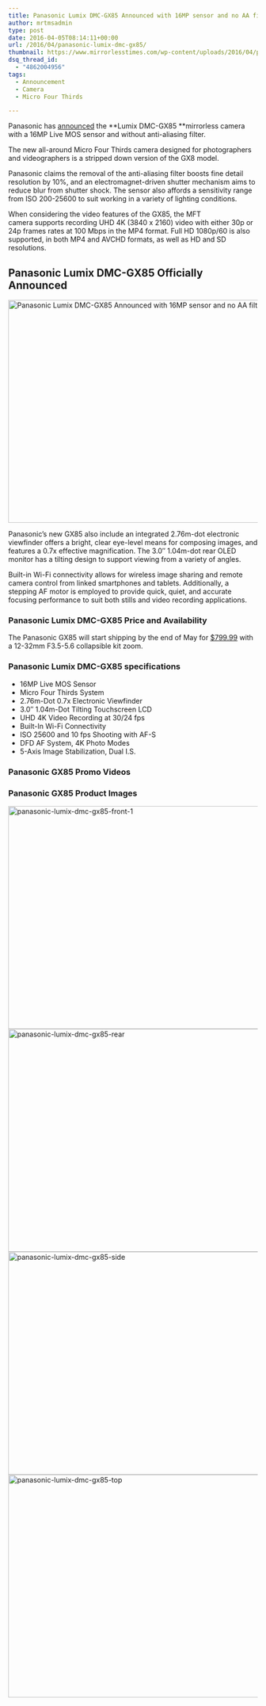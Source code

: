 ```yaml
---
title: Panasonic Lumix DMC-GX85 Announced with 16MP sensor and no AA filter
author: mrtmsadmin
type: post
date: 2016-04-05T08:14:11+00:00
url: /2016/04/panasonic-lumix-dmc-gx85/
thumbnail: https://www.mirrorlesstimes.com/wp-content/uploads/2016/04/panasonic-lumix-dmc-gx85-front.jpg
dsq_thread_id:
  - "4862004956"
tags:
  - Announcement
  - Camera
  - Micro Four Thirds

---
```

Panasonic has <a href="http://goo.gl/9GMTZN" target="_blank">announced</a> the **Lumix DMC-GX85 **mirrorless camera with a 16MP Live MOS sensor and without anti-aliasing filter.

The new all-around Micro Four Thirds camera designed for photographers and videographers is a stripped down version of the GX8 model.

Panasonic claims the removal of the anti-aliasing filter boosts fine detail resolution by 10%, and an electromagnet-driven shutter mechanism aims to reduce blur from shutter shock. The sensor also affords a sensitivity range from ISO 200-25600 to suit working in a variety of lighting conditions.

When considering the video features of the GX85, the MFT camera supports recording UHD 4K (3840 x 2160) video with either 30p or 24p frames rates at 100 Mbps in the MP4 format. Full HD 1080p/60 is also supported, in both MP4 and AVCHD formats, as well as HD and SD resolutions.<!--more-->

## Panasonic Lumix DMC-GX85 Officially Announced

<img class="alignnone wp-image-42 size-full" title="Panasonic Lumix DMC-GX85 Announced with 16MP sensor and no AA filter" src="https://i2.wp.com/www.mirrorlesstimes.com/wp-content/uploads/2016/04/panasonic-lumix-dmc-gx85-front.jpg?resize=600%2C450&#038;ssl=1" alt="Panasonic Lumix DMC-GX85 Announced with 16MP sensor and no AA filter" width="600" height="450" srcset="https://i2.wp.com/www.mirrorlesstimes.com/wp-content/uploads/2016/04/panasonic-lumix-dmc-gx85-front.jpg?w=1200&ssl=1 1200w, https://i2.wp.com/www.mirrorlesstimes.com/wp-content/uploads/2016/04/panasonic-lumix-dmc-gx85-front.jpg?resize=300%2C225&ssl=1 300w, https://i2.wp.com/www.mirrorlesstimes.com/wp-content/uploads/2016/04/panasonic-lumix-dmc-gx85-front.jpg?resize=768%2C576&ssl=1 768w, https://i2.wp.com/www.mirrorlesstimes.com/wp-content/uploads/2016/04/panasonic-lumix-dmc-gx85-front.jpg?resize=1024%2C768&ssl=1 1024w" sizes="(max-width: 600px) 100vw, 600px" data-recalc-dims="1" /> 

Panasonic’s new GX85 also include an integrated 2.76m-dot electronic viewfinder offers a bright, clear eye-level means for composing images, and features a 0.7x effective magnification. The 3.0″ 1.04m-dot rear OLED monitor has a tilting design to support viewing from a variety of angles.

Built-in Wi-Fi connectivity allows for wireless image sharing and remote camera control from linked smartphones and tablets. Additionally, a stepping AF motor is employed to provide quick, quiet, and accurate focusing performance to suit both stills and video recording applications.

### Panasonic Lumix DMC-GX85 Price and Availability

The Panasonic GX85 will start shipping by the end of May for <a href="http://www.bhphotovideo.com/c/search?Ntt=Panasonic+Lumix+DMC-GX85+camera&BI=20175&KBID=14249" target="_blank" rel="nofollow external">$799.99</a> with a 12-32mm F3.5-5.6 collapsible kit zoom.

### Panasonic Lumix DMC-GX85 specifications

  * 16MP Live MOS Sensor
  * Micro Four Thirds System
  * 2.76m-Dot 0.7x Electronic Viewfinder
  * 3.0″ 1.04m-Dot Tilting Touchscreen LCD
  * UHD 4K Video Recording at 30/24 fps
  * Built-In Wi-Fi Connectivity
  * ISO 25600 and 10 fps Shooting with AF-S
  * DFD AF System, 4K Photo Modes
  * 5-Axis Image Stabilization, Dual I.S.

### Panasonic GX85 Promo Videos













### Panasonic GX85 Product Images

<img class="alignnone size-full wp-image-43" src="https://i2.wp.com/www.mirrorlesstimes.com/wp-content/uploads/2016/04/panasonic-lumix-dmc-gx85-front-1.jpg?resize=600%2C450&#038;ssl=1" alt="panasonic-lumix-dmc-gx85-front-1" width="600" height="450" srcset="https://i2.wp.com/www.mirrorlesstimes.com/wp-content/uploads/2016/04/panasonic-lumix-dmc-gx85-front-1.jpg?w=1200&ssl=1 1200w, https://i2.wp.com/www.mirrorlesstimes.com/wp-content/uploads/2016/04/panasonic-lumix-dmc-gx85-front-1.jpg?resize=300%2C225&ssl=1 300w, https://i2.wp.com/www.mirrorlesstimes.com/wp-content/uploads/2016/04/panasonic-lumix-dmc-gx85-front-1.jpg?resize=768%2C576&ssl=1 768w, https://i2.wp.com/www.mirrorlesstimes.com/wp-content/uploads/2016/04/panasonic-lumix-dmc-gx85-front-1.jpg?resize=1024%2C768&ssl=1 1024w" sizes="(max-width: 600px) 100vw, 600px" data-recalc-dims="1" /><img class="alignnone size-full wp-image-44" src="https://i1.wp.com/www.mirrorlesstimes.com/wp-content/uploads/2016/04/panasonic-lumix-dmc-gx85-rear.jpg?resize=600%2C450&#038;ssl=1" alt="panasonic-lumix-dmc-gx85-rear" width="600" height="450" srcset="https://i1.wp.com/www.mirrorlesstimes.com/wp-content/uploads/2016/04/panasonic-lumix-dmc-gx85-rear.jpg?w=1200&ssl=1 1200w, https://i1.wp.com/www.mirrorlesstimes.com/wp-content/uploads/2016/04/panasonic-lumix-dmc-gx85-rear.jpg?resize=300%2C225&ssl=1 300w, https://i1.wp.com/www.mirrorlesstimes.com/wp-content/uploads/2016/04/panasonic-lumix-dmc-gx85-rear.jpg?resize=768%2C576&ssl=1 768w, https://i1.wp.com/www.mirrorlesstimes.com/wp-content/uploads/2016/04/panasonic-lumix-dmc-gx85-rear.jpg?resize=1024%2C768&ssl=1 1024w" sizes="(max-width: 600px) 100vw, 600px" data-recalc-dims="1" /><img class="alignnone size-full wp-image-45" src="https://i2.wp.com/www.mirrorlesstimes.com/wp-content/uploads/2016/04/panasonic-lumix-dmc-gx85-side.jpg?resize=600%2C450&#038;ssl=1" alt="panasonic-lumix-dmc-gx85-side" width="600" height="450" srcset="https://i2.wp.com/www.mirrorlesstimes.com/wp-content/uploads/2016/04/panasonic-lumix-dmc-gx85-side.jpg?w=1199&ssl=1 1199w, https://i2.wp.com/www.mirrorlesstimes.com/wp-content/uploads/2016/04/panasonic-lumix-dmc-gx85-side.jpg?resize=300%2C225&ssl=1 300w, https://i2.wp.com/www.mirrorlesstimes.com/wp-content/uploads/2016/04/panasonic-lumix-dmc-gx85-side.jpg?resize=768%2C576&ssl=1 768w, https://i2.wp.com/www.mirrorlesstimes.com/wp-content/uploads/2016/04/panasonic-lumix-dmc-gx85-side.jpg?resize=1024%2C769&ssl=1 1024w" sizes="(max-width: 600px) 100vw, 600px" data-recalc-dims="1" /><img class="alignnone size-full wp-image-46" src="https://i2.wp.com/www.mirrorlesstimes.com/wp-content/uploads/2016/04/panasonic-lumix-dmc-gx85-top.jpg?resize=600%2C450&#038;ssl=1" alt="panasonic-lumix-dmc-gx85-top" width="600" height="450" srcset="https://i2.wp.com/www.mirrorlesstimes.com/wp-content/uploads/2016/04/panasonic-lumix-dmc-gx85-top.jpg?w=1200&ssl=1 1200w, https://i2.wp.com/www.mirrorlesstimes.com/wp-content/uploads/2016/04/panasonic-lumix-dmc-gx85-top.jpg?resize=300%2C225&ssl=1 300w, https://i2.wp.com/www.mirrorlesstimes.com/wp-content/uploads/2016/04/panasonic-lumix-dmc-gx85-top.jpg?resize=768%2C576&ssl=1 768w, https://i2.wp.com/www.mirrorlesstimes.com/wp-content/uploads/2016/04/panasonic-lumix-dmc-gx85-top.jpg?resize=1024%2C768&ssl=1 1024w" sizes="(max-width: 600px) 100vw, 600px" data-recalc-dims="1" /> 

&nbsp;